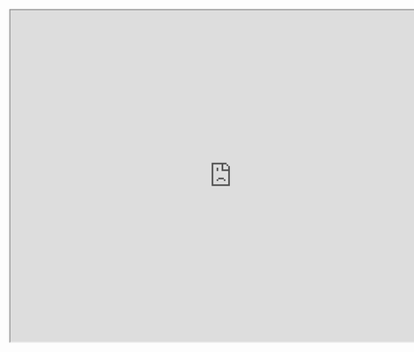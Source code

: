 
<div style="text-align: center;"><iframe width="800" height="600" src="https://www.youtube.com/embed/nTm1H_X5h4E" ></iframe></div>

